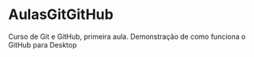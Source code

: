 # AulasGitGitHub
 Curso de Git e GitHub, primeira aula.
 Demonstração de como funciona o GitHub para Desktop

